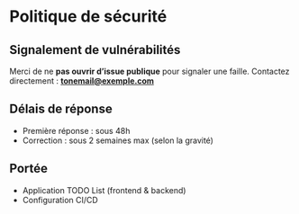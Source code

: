 # Politique de sécurité

## Signalement de vulnérabilités
Merci de ne **pas ouvrir d’issue publique** pour signaler une faille.
Contactez directement : **tonemail@exemple.com**

## Délais de réponse
- Première réponse : sous 48h
- Correction : sous 2 semaines max (selon la gravité)

## Portée
- Application TODO List (frontend & backend)
- Configuration CI/CD
